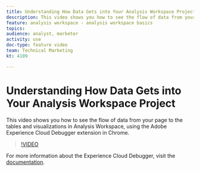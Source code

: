 ```yaml
---
title: Understanding How Data Gets into Your Analysis Workspace Project
description: This video shows you how to see the flow of data from your page to the tables and visualizations in Analysis Workspace, using the Adobe Experience Cloud Debugger extension in Chrome.
feature: analysis workspace - analysis workspace basics
topics: 
audience: analyst, marketer
activity: use
doc-type: feature video
team: Technical Marketing
kt: 4109

---
```


# Understanding How Data Gets into Your Analysis Workspace Project

This video shows you how to see the flow of data from your page to the tables and visualizations in Analysis Workspace, using the Adobe Experience Cloud Debugger extension in Chrome.

>[!VIDEO](https://video.tv.adobe.com/v/31072/?quality=12)

For more information about the Experience Cloud Debugger, visit the [documentation](https://docs.adobe.com/content/help/en/debugger/using/experience-cloud-debugger.html).
